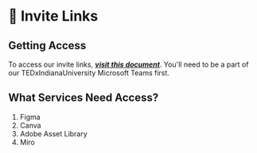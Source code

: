 # 🔗 Invite Links

## Getting Access

To access our invite links, [_**visit this document**_](https://indiana.sharepoint.com/:w:/r/sites/O365-TEDxI-Exec/Shared%20Documents/Exec%20\(23-24\)/General%20Channel%20Archive%2023-24/Invitation%20Links.docx?d=w74dad68a31014872be865d2535aa3ee8\&csf=1\&web=1\&e=viTxkt). You'll need to be a part of our TEDxIndianaUniversity Microsoft Teams first.

## What Services Need Access?

1. Figma
2. Canva
3. Adobe Asset Library
4. Miro


